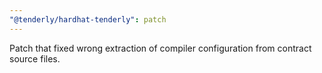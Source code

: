 ```yaml
---
"@tenderly/hardhat-tenderly": patch
---
```


Patch that fixed wrong extraction of compiler configuration from contract source files.
